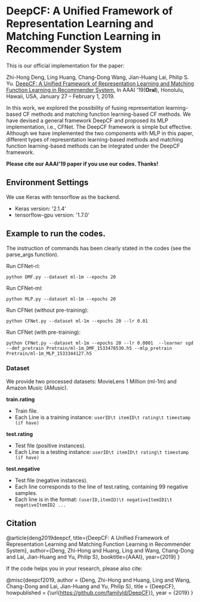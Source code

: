 # DeepCF: A Unified Framework of Representation Learning and Matching Function Learning in Recommender System

This is our official implementation for the paper:

Zhi-Hong Deng, Ling Huang, Chang-Dong Wang, Jian-Huang Lai, Philip S. Yu. [DeepCF: A Unified Framework of Representation Learning and Matching Function Learning in Recommender System.](https://arxiv.org/abs/1901.04704v1) In AAAI '19(**Oral**), Honolulu, Hawaii, USA, January 27 – February 1, 2019.

In this work, we explored the possibility of fusing representation learning-based CF methods and matching function learning-based CF methods. We have devised a general framework DeepCF and proposed its MLP implementation, i.e., CFNet. The DeepCF framework is simple but effective. Although we have implemented the two components with MLP in this paper, different types of representation learning-based methods and matching function learning-based methods can be integrated under the DeepCF framework. 

**Please cite our AAAI'19 paper if you use our codes. Thanks!** 

## Environment Settings
We use Keras with tensorflow as the backend. 
- Keras version: '2.1.4'
- tensorflow-gpu version:  '1.7.0'

## Example to run the codes.
The instruction of commands has been clearly stated in the codes (see the  parse_args function). 

Run CFNet-rl:
```
python DMF.py --dataset ml-1m --epochs 20
```

Run CFNet-ml:
```
python MLP.py --dataset ml-1m --epochs 20
```

Run CFNet (without pre-training): 
```
python CFNet.py --dataset ml-1m --epochs 20 --lr 0.01
```

Run CFNet (with pre-training):
```
python CFNet.py --dataset ml-1m --epochs 20 --lr 0.0001  --learner sgd  --dmf_pretrain Pretrain/ml-1m_DMF_1533478530.h5 --mlp_pretrain Pretrain/ml-1m_MLP_1533344127.h5
```

### Dataset
We provide two processed datasets: MovieLens 1 Million (ml-1m) and Amazon Music (AMusic). 

**train.rating**
- Train file.
- Each Line is a training instance: `userID\t itemID\t rating\t timestamp (if have)`

**test.rating**
- Test file (positive instances). 
- Each Line is a testing instance: `userID\t itemID\t rating\t timestamp (if have)`

**test.negative**
- Test file (negative instances).
- Each line corresponds to the line of test.rating, containing 99 negative samples.  
- Each line is in the format: `(userID,itemID)\t negativeItemID1\t negativeItemID2 ...`

## Citation
@article{deng2019deepcf,
  title={DeepCF: A Unified Framework of Representation Learning and Matching Function Learning in Recommender System},
  author={Deng, Zhi-Hong and Huang, Ling and Wang, Chang-Dong and Lai, Jian-Huang and Yu, Philip S},
  booktitle={AAAI},
  year={2019}
}

If the code helps you in your research, please also cite:

@misc{deepcf2019,
  author =       {Deng, Zhi-Hong and Huang, Ling and Wang, Chang-Dong and Lai, Jian-Huang and Yu, Philip S},
  title =        {DeepCF},
  howpublished = {\url{https://github.com/familyld/DeepCF}},
  year =         {2019}
}
